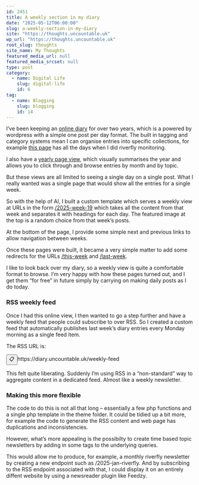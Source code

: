 ```yaml
---
id: 2451
title: A weekly section in my diary
date: "2025-05-12T06:00:00"
slug: a-weekly-section-in-my-diary
site: "https://thoughts.uncountable.uk"
wp_url: "https://thoughts.uncountable.uk"
root_slug: thoughts
site_name: My Thoughts
featured_media_url: null
featured_media_srcset: null
type: post
category:
  - name: Digital Life
    slug: digital-life
    id: 6
tag:
  - name: Blogging
    slug: blogging
    id: 14
---
```



<p>I&#8217;ve been keeping an <a href="https://diary.uncountable.uk/">online diary</a> for over two years, which is a powered by wordpress with a simple one post per day format.  The built in tagging and category systems mean I can organise entries into specific collections, for example <a href="https://diary.uncountable.uk/series/riverfly/">this page</a> has all the days when I did riverfly monitoring.</p>



<p>I also have a <a href="https://diary.uncountable.uk/year-2025/">yearly page view</a>, which visually summarises the year and allows you to click through and browse entries by month and by topic.</p>



<p>But these views are all limited to seeing a single day on a single post.  What I really wanted was a single page that would show all the entries for a single week.</p>



<p>So with the help of AI, I built a custom template which serves a weekly view at URLs in the form <a href="https://diary.uncountable.uk/2025-week-19/">/2025-week-19</a> which takes all the content from that week and separates it with headings for each day.  The featured image at the top is a random choice from that week&#8217;s posts.</p>



<p>At the bottom of the page, I provide some simple next and previous links to allow navigation between weeks.</p>



<p>Once these pages were built,  it became a very simple matter to add some redirects for the URLs <a href="https://diary.uncountable.uk/this-week">/this-week</a> and <a href="https://diary.uncountable.uk/last-week">/last-week</a>.</p>



<p>I like to look back over my diary, so a weekly view is quite a comfortable format to browse.  I&#8217;m very happy with how these pages turned out, and I get them &#8220;for free&#8221; in future simply by carrying on making daily posts as I do today.</p>



<h3 class="wp-block-heading">RSS weekly feed</h3>



<p>Once I had this online view, I then wanted to go a step further and have a weekly feed that people could subscribe to over RSS.  So I created a custom feed that automatically publishes last week&#8217;s diary entries every Monday morning as a single feed item.</p>



<p>The RSS URL is:</p>


<div class="copy-url-list"><div class="copy-url-item"><button class="copy-btn" data-url="https://diary.uncountable.uk/weekly-feed">📋</button><span class="url-text">https://diary.uncountable.uk/weekly-feed</span></div></div>
    <script>
    document.addEventListener("DOMContentLoaded", function() {
        const copyButtons = document.querySelectorAll(".copy-btn");
        copyButtons.forEach(button => {
            button.addEventListener("click", function() {
                const url = this.getAttribute("data-url");
                navigator.clipboard.writeText(url).then(function() {
                    alert("Copied to clipboard: " + url);
                }, function(err) {
                    console.error("Could not copy text: ", err);
                });
            });
        });
    });
    </script>



<p>This felt quite liberating. Suddenly I&#8217;m using RSS in a &#8220;non-standard&#8221; way to aggregate content in a dedicated feed. Almost like a weekly newsletter.</p>



<h3 class="wp-block-heading">Making this more flexible</h3>



<p>The code to do this is not all that long &#8211; essentially a few php functions and a single php template in the theme folder.  It could be tidied up a bit more, for example the code to generate the RSS content and web page has duplications and inconsistencies.</p>



<p>However, what&#8217;s more appealing is the possibilty to create time based topic newsletters by adding in some tags to the underlying queries.</p>



<p>This would allow me to produce, for example,  a monthly riverfly newsletter by creating a new endpoint such as /2025-jan-riverfly.  And by subscribing to the RSS endpoint associated with that, I could display it on an entirely diffent website by using a newsreader plugin like Feedzy.</p>
